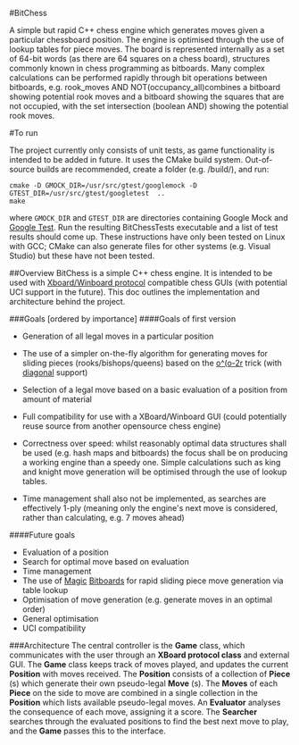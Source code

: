 #BitChess

A simple but rapid C++ chess engine which generates moves given a particular chessboard
position. The engine is optimised through the use of lookup tables for piece moves. The board is
represented internally as a set of 64-bit words (as there are 64 squares on a chess board),
structures commonly known in chess programming as bitboards. Many complex calculations
can be performed rapidly through bit operations between bitboards, e.g. rook_moves AND
NOT(occupancy_all)combines a bitboard showing potential rook moves and a bitboard
showing the squares that are not occupied, with the set intersection (boolean AND) showing the
potential rook moves.

#To run

The project currently only consists of unit tests, as game functionality is intended to be added in future. It uses the CMake build system. Out-of-source builds are recommended, create a folder (e.g. /build/), and run:
```
cmake -D GMOCK_DIR=/usr/src/gtest/googlemock -D GTEST_DIR=/usr/src/gtest/googletest  ..
make
```
where ```GMOCK_DIR``` and ```GTEST_DIR``` are directories containing Google Mock and [Google Test](https://github.com/google/googletest). Run the resulting BitChessTests executable and a list of test results should come up. These instructions have only been tested on Linux with GCC; CMake can also generate files for other systems (e.g. Visual Studio) but these have not been tested.

##Overview
BitChess is a simple C++ chess engine. It is intended to be used with [Xboard/Winboard protocol](http://www.gnu.org/software/xboard/engine-intf.html) compatible chess GUIs (with potential UCI support in the future). This doc outlines the implementation and architecture behind the project.

###Goals
[ordered by importance]
####Goals of first version
- Generation of all legal moves in a particular position
- The use of a simpler on-the-fly algorithm for generating moves for sliding pieces (rooks/bishops/queens) based on the [o^(o-2r](https://chessprogramming.wikispaces.com/Subtracting+a+rook+from+a+blocking+piece) trick (with [diagonal](https://chessprogramming.wikispaces.com/Hyperbola+Quintessence) support)
- Selection of a legal move based on a basic evaluation of a position from amount of material
- Full compatibility for use with a XBoard/Winboard GUI (could potentially reuse source from another opensource chess engine)

- Correctness over speed: whilst reasonably optimal data structures shall be used (e.g. hash maps and bitboards) the focus shall be on producing a working engine than a speedy one. Simple calculations such as king and knight move generation will be optimised through the use of lookup tables.
- Time management shall also not be implemented, as searches are effectively 1-ply (meaning only the engine's next move is considered, rather than calculating, e.g. 7 moves ahead)

####Future goals
- Evaluation of a position
- Search for optimal move based on evaluation
- Time management
- The use of [Magic](https://chessprogramming.wikispaces.com/Magic+Bitboards) [Bitboards](http://www.pradu.us/old/Nov27_2008/Buzz/research/magic/Bitboards.pdf) for rapid sliding piece move generation via table lookup
- Optimisation of move generation (e.g. generate moves in an optimal order)
- General optimisation
- UCI compatibility

###Architecture
The central controller is the **Game** class, which communicates with the user through an **XBoard protocol class** and external GUI. The **Game** class keeps track of moves played, and updates the current **Position** with moves received. The **Position** consists of a collection of **Piece** (s) which generate their own pseudo-legal **Move** (s). The **Moves** of each **Piece** on the side to move are combined in a single collection in the **Position** which lists available pseudo-legal moves. An **Evaluator** analyses the consequence of each move, assigning it a score. The **Searcher** searches through the evaluated positions to find the best next move to play, and the **Game** passes this to the interface.
